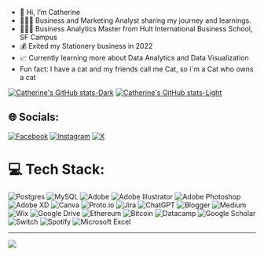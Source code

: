 - 👋 Hi, I’m Catherine
- 👩🏻‍💻 Business and Marketing Analyst sharing my journey and learnings.
- 👩🏻‍🎓 Business Analytics Master from Hult International Business School, SF Campus
- 💰 Exited my Stationery business in 2022
- 📈 Currently learning more about Data Analytics and Data Visualization
-  Fun fact: I have a cat and my friends call me Cat, so i´m a Cat who owns a cat

<!---Github sttats from https://github.com/anuraghazra/github-readme-stats--->

[![Catherine's GitHub stats-Dark](https://github-readme-stats.vercel.app/api?username=catbgv&show_icons=true&theme=dark#gh-dark-mode-only)](https://github.com/catbgv/github-readme-stats#gh-dark-mode-only)
[![Catherine's GitHub stats-Light](https://github-readme-stats.vercel.app/api?username=catbgv&show_icons=true&theme=default#gh-light-mode-only)](https://github.com/catbgv/github-readme-stats#gh-light-mode-only)


## 🌐 Socials:
[![Facebook](https://img.shields.io/badge/Facebook-%231877F2.svg?logo=Facebook&logoColor=white)](https://facebook.com/garridocatherine) [![Instagram](https://img.shields.io/badge/Instagram-%23E4405F.svg?logo=Instagram&logoColor=white)](https://instagram.com/catgarrido) [![X](https://img.shields.io/badge/X-black.svg?logo=X&logoColor=white)](https://x.com/catgarrido) 

# 💻 Tech Stack:
![Postgres](https://img.shields.io/badge/postgres-%23316192.svg?style=for-the-badge&logo=postgresql&logoColor=white)
![MySQL](https://img.shields.io/badge/mysql-4479A1.svg?style=for-the-badge&logo=mysql&logoColor=white)
![Adobe](https://img.shields.io/badge/adobe-%23FF0000.svg?style=for-the-badge&logo=adobe&logoColor=white) ![Adobe Illustrator](https://img.shields.io/badge/adobe%20illustrator-%23FF9A00.svg?style=for-the-badge&logo=adobe%20illustrator&logoColor=white) ![Adobe Photoshop](https://img.shields.io/badge/adobe%20photoshop-%2331A8FF.svg?style=for-the-badge&logo=adobe%20photoshop&logoColor=white) ![Adobe XD](https://img.shields.io/badge/Adobe%20XD-470137?style=for-the-badge&logo=Adobe%20XD&logoColor=#FF61F6) ![Canva](https://img.shields.io/badge/Canva-%2300C4CC.svg?style=for-the-badge&logo=Canva&logoColor=white) ![Proto.io](https://img.shields.io/badge/Proto.io-161637?style=for-the-badge&logo=proto.io&logoColor=00e5ff) ![Jira](https://img.shields.io/badge/jira-%230A0FFF.svg?style=for-the-badge&logo=jira&logoColor=white)
![ChatGPT](https://img.shields.io/badge/chatGPT-74aa9c?style=for-the-badge&logo=openai&logoColor=white)
![Blogger](https://img.shields.io/badge/Blogger-FF5722?style=for-the-badge&logo=blogger&logoColor=white)
![Medium](https://img.shields.io/badge/Medium-12100E?style=for-the-badge&logo=medium&logoColor=white)
![Wix](https://img.shields.io/badge/wix-000?style=for-the-badge&logo=wix&logoColor=white)
![Google Drive](https://img.shields.io/badge/Google%20Drive-4285F4?style=for-the-badge&logo=googledrive&logoColor=white)
![Ethereum](https://img.shields.io/badge/Ethereum-3C3C3D?style=for-the-badge&logo=Ethereum&logoColor=white)
![Bitcoin](https://img.shields.io/badge/Bitcoin-000?style=for-the-badge&logo=bitcoin&logoColor=white)
![Datacamp](https://img.shields.io/badge/Datacamp-05192D?style=for-the-badge&logo=datacamp&logoColor=03E860)
![Google Scholar](https://img.shields.io/badge/Google%20Scholar-4285F4?style=for-the-badge&logo=google-scholar&logoColor=white)
![Switch](https://img.shields.io/badge/Switch-E60012?style=for-the-badge&logo=nintendo-switch&logoColor=white)
![Spotify](https://img.shields.io/badge/Spotify-1ED760?style=for-the-badge&logo=spotify&logoColor=white)
![Microsoft Excel](https://img.shields.io/badge/Microsoft_Excel-217346?style=for-the-badge&logo=microsoft-excel&logoColor=white)

---
[![](https://visitcount.itsvg.in/api?id=catbgv&icon=0&color=0)](https://visitcount.itsvg.in)

<!-- Proudly created with GPRM ( https://gprm.itsvg.in ) -->
